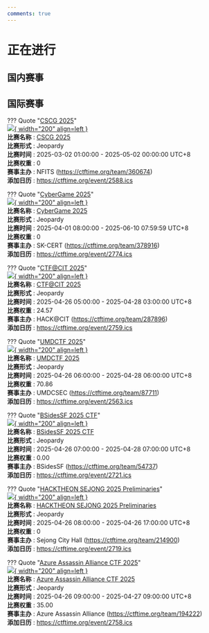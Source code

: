 ```yaml
---
comments: true
---
```

# 正在进行

## 国内赛事



## 国际赛事

??? Quote "[CSCG 2025](https://play.cscg.live/)"  
    [![](https://ctftime.org){ width="200" align=left }](https://play.cscg.live/)  
    **比赛名称** : [CSCG 2025](https://play.cscg.live/)  
    **比赛形式** : Jeopardy  
    **比赛时间** : 2025-03-02 01:00:00 - 2025-05-02 00:00:00 UTC+8  
    **比赛权重** : 0  
    **赛事主办** : NFITS (https://ctftime.org/team/360674)  
    **添加日历** : https://ctftime.org/event/2588.ics  
    
??? Quote "[CyberGame 2025](https://cybergame.sk/)"  
    [![](https://ctftime.org/media/events/cybergame.png){ width="200" align=left }](https://cybergame.sk/)  
    **比赛名称** : [CyberGame 2025](https://cybergame.sk/)  
    **比赛形式** : Jeopardy  
    **比赛时间** : 2025-04-01 08:00:00 - 2025-06-10 07:59:59 UTC+8  
    **比赛权重** : 0  
    **赛事主办** : SK-CERT (https://ctftime.org/team/378916)  
    **添加日历** : https://ctftime.org/event/2774.ics  
    
??? Quote "[CTF@CIT 2025](https://ctf.cyber-cit.club/)"  
    [![](https://ctftime.org/media/events/CTF-CIT-ctftime_2.png){ width="200" align=left }](https://ctf.cyber-cit.club/)  
    **比赛名称** : [CTF@CIT 2025](https://ctf.cyber-cit.club/)  
    **比赛形式** : Jeopardy  
    **比赛时间** : 2025-04-26 05:00:00 - 2025-04-28 03:00:00 UTC+8  
    **比赛权重** : 24.57  
    **赛事主办** : HACK@CIT (https://ctftime.org/team/287896)  
    **添加日历** : https://ctftime.org/event/2759.ics  
    
??? Quote "[UMDCTF 2025](https://umdctf.io/)"  
    [![](https://ctftime.org/media/events/logo-cropped.png){ width="200" align=left }](https://umdctf.io/)  
    **比赛名称** : [UMDCTF 2025](https://umdctf.io/)  
    **比赛形式** : Jeopardy  
    **比赛时间** : 2025-04-26 06:00:00 - 2025-04-28 06:00:00 UTC+8  
    **比赛权重** : 70.86  
    **赛事主办** : UMDCSEC (https://ctftime.org/team/87711)  
    **添加日历** : https://ctftime.org/event/2563.ics  
    
??? Quote "[BSidesSF 2025 CTF](https://ctf.bsidessf.net/)"  
    [![](https://ctftime.org){ width="200" align=left }](https://ctf.bsidessf.net/)  
    **比赛名称** : [BSidesSF 2025 CTF](https://ctf.bsidessf.net/)  
    **比赛形式** : Jeopardy  
    **比赛时间** : 2025-04-26 07:00:00 - 2025-04-28 07:00:00 UTC+8  
    **比赛权重** : 0.00  
    **赛事主办** : BSidesSF (https://ctftime.org/team/54737)  
    **添加日历** : https://ctftime.org/event/2721.ics  
    
??? Quote "[HACKTHEON SEJONG 2025 Preliminaries](https://hacktheon.org/)"  
    [![](https://ctftime.org/media/events/2025_hacktheon.png){ width="200" align=left }](https://hacktheon.org/)  
    **比赛名称** : [HACKTHEON SEJONG 2025 Preliminaries](https://hacktheon.org/)  
    **比赛形式** : Jeopardy  
    **比赛时间** : 2025-04-26 08:00:00 - 2025-04-26 17:00:00 UTC+8  
    **比赛权重** : 0  
    **赛事主办** : Sejong City Hall (https://ctftime.org/team/214900)  
    **添加日历** : https://ctftime.org/event/2719.ics  
    
??? Quote "[Azure Assassin Alliance CTF 2025](https://actf2025.xctf.org.cn/)"  
    [![](https://ctftime.org/media/events/AAA.jpg){ width="200" align=left }](https://actf2025.xctf.org.cn/)  
    **比赛名称** : [Azure Assassin Alliance CTF 2025](https://actf2025.xctf.org.cn/)  
    **比赛形式** : Jeopardy  
    **比赛时间** : 2025-04-26 09:00:00 - 2025-04-27 09:00:00 UTC+8  
    **比赛权重** : 35.00  
    **赛事主办** : Azure Assassin Alliance (https://ctftime.org/team/194222)  
    **添加日历** : https://ctftime.org/event/2758.ics  
    